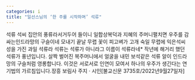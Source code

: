 ```yaml
---
categories: i
title: "일선스님의 ‘한 주를 시작하며’ 석류"
---
```

석류 석씨 집안의 풍류라서거두어 들이니 일합상복덕과 지혜의 주머니펼치면 우주를 감싸는인드라망의 구슬이네 모내기 끝날 무렵 꽃이 피고벼가 고개 숙일 무렵에 익은석씨 성을 가진 과일 석류라 석류는 석류가 아니라그 이름이 석류라네* 작년에 해거리 했던 석류가 풍년입니다. 살짝 벌어진 복주머니에서 얼굴을 내민 보석같은 석류 알이 인드라망의 구슬처럼 영롱합니다. 이것은 서로서로 인연이 모여서 하나의 우주가 생긴다는 연기법의 가르침입니다.장흥 보림사 주지 · 시인[불교신문 3735호/2022년9월27일자]